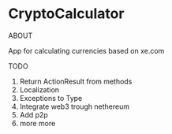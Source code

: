 # CryptoCalculator
ABOUT

App for calculating currencies based on xe.com



TODO
1. Return ActionResult from methods
2. Localization
3. Exceptions to Type
4. Integrate web3 trough nethereum
5. Add p2p
6. more more
